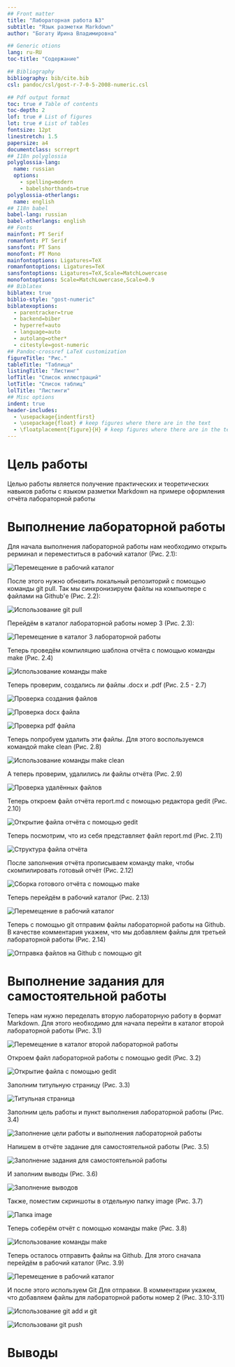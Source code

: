 ```yaml
---
## Front matter
title: "Лабораторная работа №3"
subtitle: "Язык разметки Markdown"
author: "Богату Ирина Владимировна"

## Generic otions
lang: ru-RU
toc-title: "Содержание"

## Bibliography
bibliography: bib/cite.bib
csl: pandoc/csl/gost-r-7-0-5-2008-numeric.csl

## Pdf output format
toc: true # Table of contents
toc-depth: 2
lof: true # List of figures
lot: true # List of tables
fontsize: 12pt
linestretch: 1.5
papersize: a4
documentclass: scrreprt
## I18n polyglossia
polyglossia-lang:
  name: russian
  options:
	- spelling=modern
	- babelshorthands=true
polyglossia-otherlangs:
  name: english
## I18n babel
babel-lang: russian
babel-otherlangs: english
## Fonts
mainfont: PT Serif
romanfont: PT Serif
sansfont: PT Sans
monofont: PT Mono
mainfontoptions: Ligatures=TeX
romanfontoptions: Ligatures=TeX
sansfontoptions: Ligatures=TeX,Scale=MatchLowercase
monofontoptions: Scale=MatchLowercase,Scale=0.9
## Biblatex
biblatex: true
biblio-style: "gost-numeric"
biblatexoptions:
  - parentracker=true
  - backend=biber
  - hyperref=auto
  - language=auto
  - autolang=other*
  - citestyle=gost-numeric
## Pandoc-crossref LaTeX customization
figureTitle: "Рис."
tableTitle: "Таблица"
listingTitle: "Листинг"
lofTitle: "Список иллюстраций"
lotTitle: "Список таблиц"
lolTitle: "Листинги"
## Misc options
indent: true
header-includes:
  - \usepackage{indentfirst}
  - \usepackage{float} # keep figures where there are in the text
  - \floatplacement{figure}{H} # keep figures where there are in the text
---
```


# Цель работы

Целью работы является получение практических и теоретических навыков работы с языком разметки Markdown на примере оформления отчёта лабораторной работы

# Выполнение лабораторной работы

Для начала выполнения лабораторной работы нам необходимо открыть рерминал и переместиться в рабочий каталог (Рис. 2.1):

![Перемещение в рабочий каталог](image/1.png)

После этого нужно обновить локальный репозиторий с помощью команды git pull. Так мы синхронизируем файлы на компьютере с файлами на Github'е (Рис. 2.2):

![Использование git pull](image/2.png)

Перейдём в каталог лабораторной работы номер 3 (Рис. 2.3):

![Перемещение в каталог 3 лабораторной работы](image/3.png)

Теперь проведём компиляцию шаблона отчёта с помощью команды make (Рис. 2.4)

![Использование команды make](image/4.png)

Теперь проверим, создались ли файлы .docx и .pdf (Рис. 2.5 - 2.7)

![Проверка создания файлов](image/5.png)

![Проверка docx файла](image/6.png)

![Проверка pdf файла](image/7.png)

Теперь попробуем удалить эти файлы. Для этого воспользуемся командой make clean (Рис. 2.8)

![Использование команды make clean](image/8.png)

А теперь проверим, удалились ли файлы отчёта (Рис. 2.9)

![Проверка удалённых файлов](image/9.png)

Теперь откроем файл отчёта report.md с помощью редактора gedit (Рис. 2.10)

![Открытие файла отчёта с помощью gedit](image/10.png)

Теперь посмотрим, что из себя представляет файл report.md (Рис. 2.11)

![Структура файла отчёта](image/11.png)

После заполнения отчёта прописываем команду make, чтобы скомпилировать готовый отчёт (Рис. 2.12)

![Сборка готового отчёта с помощью make](image/12.png)

Теперь перейдём в рабочий каталог (Рис. 2.13)

![Перемещение в рабочий каталог](image/13.png)

Теперь с помощью git отправим файлы лабораторной работы на Github. В качестве комментария укажем, что мы добавляем файлы для третьей лабораторной работы (Рис. 2.14)

![Отправка файлов на Github с помощью git](image/14.png)

# Выполнение задания для самостоятельной работы

Теперь нам нужно переделать вторую лабораторную работу в формат Markdown. Для этого необходимо для начала перейти в каталог второй лабораторной работы (Рис. 3.1)

![Перемещение в каталог второй лабораторной работы](image/15.png)

Откроем файл лабораторной работы с помощью gedit (Рис. 3.2)

![Открытие файла с помощью gedit](image/16.png)

Заполним титульную страницу (Рис. 3.3)

![Титульная страница](image/17.png)

Заполним цель работы и пункт выполнения лабораторной работы (Рис. 3.4)

![Заполнение цели работы и выполнения лабораторной работы](image/18.png)

Напишем в отчёте задание для самостоятельной работы (Рис. 3.5)

![Заполнение задания для самостоятельной работы](image/19.png)

И заполним выводы (Рис. 3.6)

![Заполнение выводов](image/20.png)

Также, поместим скриншоты в отдельную папку image (Рис. 3.7)

![Папка image](image/21.png)

Теперь соберём отчёт с помощью команды make (Рис. 3.8)

![Использование команды make](image/22.png)

Теперь осталось отправить файлы на Github. Для этого сначала перейдём в рабочий каталог (Рис. 3.9)

![Перемещение в рабочий каталог](image/23.png)

И после этого используем Git Для отправки. В комментарии укажем, что добавляем файлы для лабораторной работы номер 2 (Рис. 3.10-3.11)

![Использование git add и git](image/24.png)

![Использовани git push](image/25.png)

# Выводы
